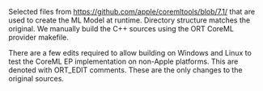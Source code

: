 Selected files from https://github.com/apple/coremltools/blob/7.1/ that are used to create the ML Model at runtime.
Directory structure matches the original.
We manually build the C++ sources using the ORT CoreML provider makefile.

There are a few edits required to allow building on Windows and Linux to test the CoreML EP implementation on
non-Apple platforms. This are denoted with ORT_EDIT comments. These are the only changes to the original sources.

